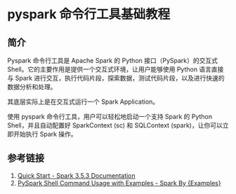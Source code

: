 # pyspark 命令行工具基础教程

## 简介

Pyspark 命令行工具是 Apache Spark 的 Python 接口（PySpark）的交互式 Shell。它的主要作用是提供一个交互式环境，让用户能够使用 Python 语言直接与 Spark 进行交互，执行代码片段，探索数据，测试代码片段，以及进行快速的数据分析和处理。

其底层实际上是在交互式运行一个 Spark Application。

使用 pyspark 命令行工具，用户可以轻松地启动一个支持 Spark 的 Python Shell，并且自动配置好 SparkContext (sc) 和 SQLContext (spark)，让你可以立即开始执行 Spark 操作。

## 参考链接

1. [Quick Start - Spark 3.5.3 Documentation](https://spark.apache.org/docs/latest/quick-start.html#interactive-analysis-with-the-spark-shell)
2. [PySpark Shell Command Usage with Examples - Spark By {Examples}](https://sparkbyexamples.com/pyspark/pyspark-shell-usage-with-examples/)